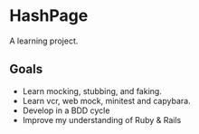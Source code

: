 # HashPage

A learning project.

## Goals

- Learn mocking, stubbing, and faking.
- Learn vcr, web mock, minitest and capybara.
- Develop in a BDD cycle
- Improve my understanding of Ruby & Rails
